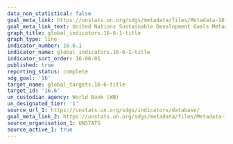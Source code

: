```yaml
---
data_non_statistical: false
goal_meta_link: https://unstats.un.org/sdgs/metadata/files/Metadata-16-06-01.pdf
goal_meta_link_text: United Nations Sustainable Development Goals Metadata (pdf 1361kB)
graph_title: global_indicators.16-6-1-title
graph_type: line
indicator_number: 16.6.1
indicator_name: global_indicators.16-6-1-title
indicator_sort_order: 16-06-01
published: true
reporting_status: complete
sdg_goal: '16'
target_name: global_targets.16-6-title
target_id: '16.6'
un_custodian_agency: World Bank (WB)
un_designated_tier: '1'
source_url_1: https://unstats.un.org/sdgs/indicators/database/
goal_meta_link_2: https://unstats.un.org/sdgs/metadata/files/Metadata-16-06-01.pdf
source_organisation_1: UNSTATS
source_active_1: true
---
```

